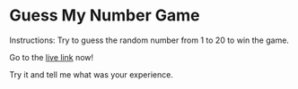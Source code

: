 # Guess My Number Game

Instructions:
Try to guess the random number from 1 to 20 to win the game.

Go to the <a href="https://hazem-saber.github.io/guess-my-number-game/" target="_blank">live link</a> now!

Try it and tell me what was your experience.
